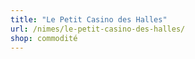 ```yaml
---
title: "Le Petit Casino des Halles"
url: /nimes/le-petit-casino-des-halles/
shop: commodité
---
```

